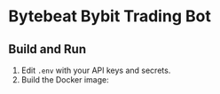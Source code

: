 # Bytebeat Bybit Trading Bot

## Build and Run
1. Edit `.env` with your API keys and secrets.
2. Build the Docker image:
